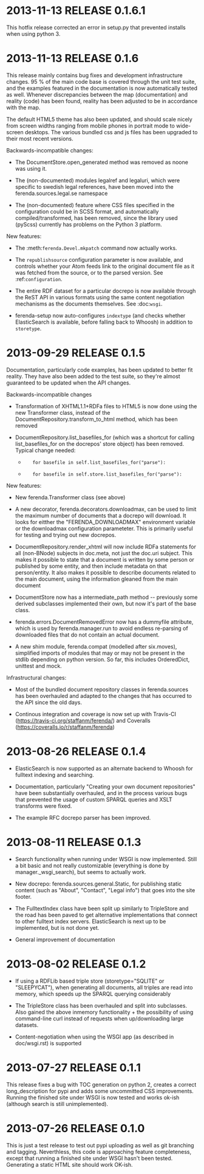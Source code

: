 2013-11-13 RELEASE 0.1.6.1
==========================

This hotfix release corrected an error in setup.py that prevented
installs when using python 3.

2013-11-13 RELEASE 0.1.6
========================

This release mainly contains bug fixes and development infrastructure
changes. 95 % of the main code base is covered through the unit test
suite, and the examples featured in the documentation is now
automatically tested as well. Whenever discrepancies between the map
(documentation) and reality (code) has been found, reality has been
adjusted to be in accordance with the map.

The default HTML5 theme has also been updated, and should scale nicely
from screen widths ranging from mobile phones in portrait mode to
wide-screen desktops. The various bundled css and js files has been
upgraded to their most recent versions.

Backwards-incompatible changes:

* The DocumentStore.open_generated method was removed as noone was
  using it.
  
* The (non-documented) modules legalref and legaluri, which were
  specific to swedish legal references, have been moved into the
  ferenda.sources.legal.se namespace
  
* The (non-documented) feature where CSS files specified in the
  configuration could be in SCSS format, and automatically
  compiled/transformed, has been removed, since the library used
  (pyScss) currently has problems on the Python 3 platform.

New features:

* The :meth:`ferenda.Devel.mkpatch` command now actually works.

* The `republishsource` configuration parameter is now available, and
  controls whether your Atom feeds link to the original document file
  as it was fetched from the source, or to the parsed version. See
  :ref:`configuration`.
  
* The entire RDF dataset for a particular docrepo is now available
  through the ReST API in various formats using the same content
  negotiation mechanisms as the documents themselves. See :doc:`wsgi`.
  
* ferenda-setup now auto-configures ``indextype`` (and checks whether
  ElasticSearch is available, before falling back to Whoosh) in
  addition to ``storetype``.


2013-09-29 RELEASE 0.1.5
========================

Documentation, particularly code examples, has been updated to better
fit reality. They have also been added to the test suite, so they're
almost guaranteed to be updated when the API changes.

Backwards-incompatible changes

* Transformation of XHTML1.1+RDFa files to HTML5 is now done
  using the new Transformer class, instead of the
  DocumentRepository.transform_to_html method, which has been removed

* DocumentRepository.list_basefiles_for (which was a shortcut for
  calling list_basefiles_for on the docrepos' store object) has been
  removed. Typical change needed:

  -        for basefile in self.list_basefiles_for("parse"):
  +        for basefile in self.store.list_basefiles_for("parse"):

New features:

* New ferenda.Transformer class (see above)

* A new decorator, ferenda.decorators.downloadmax, can be used to
  limit the maximum number of documents that a docrepo will
  download. It looks for eitther the "FERENDA_DOWNLOADMAX" environment
  variable or the downloadmax configuration parameteter. This is
  primarily useful for testing and trying out new docrepos.

* DocumentRepository.render_xhtml will now include RDFa statements for
  all (non-BNode) subjects in doc.meta, not just the doc.uri
  subject. This makes it possible to state that a document is written
  by some person or published by some entity, and then include
  metadata on that person/entity. It also makes it possible to
  describe documents related to the main document, using the
  information gleaned from the main document

* DocumentStore now has a intermediate_path method -- previously some
  derived subclasses implemented their own, but now it's part of the
  base class.

* ferenda.errors.DocumentRemovedError now has a dummyfile attribute,
  which is used by ferenda.manager.run to avoid endless re-parsing of
  downloaded files that do not contain an actual document.

* A new shim module, ferenda.compat (modelled after six.moves),
  simplified imports of modules that may or may not be present in the
  stdlib depending on python version. So far, this includes
  OrderedDict, unittest and mock.

Infrastructural changes:

* Most of the bundled document repository classes in ferenda.sources
  has been overhauled and adapted to the changes that has occurred to
  the API since the old days.

* Continous integration and coverage is now set up with Travis-CI
  (https://travis-ci.org/staffanm/ferenda/) and Coveralls
  (https://coveralls.io/r/staffanm/ferenda)


2013-08-26 RELEASE 0.1.4
========================

* ElasticSearch is now supported as an alternate backend to Whoosh for
  fulltext indexing and searching.

* Documentation, particularly "Creating your own document
  repositories" have been substantially overhauled, and in the process
  various bugs that prevented the usage of custom SPARQL queries and
  XSLT transforms were fixed.

* The example RFC docrepo parser has been improved.


2013-08-11 RELEASE 0.1.3
========================

* Search functionality when running under WSGI is now
  implemented. Still a bit basic and not really customizable
  (everything is done by manager._wsgi_search), but seems to actually
  work.

* New docrepo: ferenda.sources.general.Static, for publishing static
  content (such as "About", "Contact", "Legal info") that goes into
  the site footer.

* The FulltextIndex class have been split up similarly to TripleStore
  and the road has been paved to get alternative implementations that
  connect to other fulltext index servers. ElasticSearch is next up to
  be implemented, but is not done yet.
  
* General improvement of documentation

2013-08-02 RELEASE 0.1.2
========================

* If using a RDFLib based triple store (storetype="SQLITE" or
  "SLEEPYCAT"), when generating all documents, all triples are read
  into memory, which speeds up the SPARQL querying considerably

* The TripleStore class has been overhauled and split into
  subclasses. Also gained the above inmemory functionality + the
  possibility of using command-line curl instead of requests when
  up/downloading large datasets.

* Content-negotiation when using the WSGI app (as described in
  doc/wsgi.rst) is supported

2013-07-27 RELEASE 0.1.1
========================

This release fixes a bug with TOC generation on python 2, creates a
correct long_description for pypi and adds some uncommitted CSS
improvements. Running the finished site under WSGI is now tested and
works ok-ish (although search is still unimplemented).

2013-07-26 RELEASE 0.1.0
========================

This is just a test release to test out pypi uploading as well as git
branching and tagging. Neverthless, this code is approaching feature
completeness, except that running a finished site under WSGI hasn't
been tested. Generating a static HTML site should work OK-ish.
